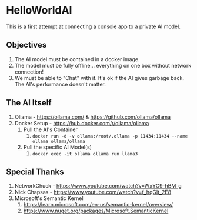 # HelloWorldAI
This is a first attempt at connecting a console app to a private AI model.


## Objectives
1. The AI model must be contained in a docker image. 
1. The model must be fully offline... everything on one box without network connection!
1. We must be able to "Chat" with it. It's ok if the AI gives garbage back. The AI's performance doesn't matter. 


## The AI Itself
1. Ollama - https://ollama.com/ & https://github.com/ollama/ollama
1. Docker Setup - https://hub.docker.com/r/ollama/ollama
    1. Pull the AI's Container
        1. ```docker run -d -v ollama:/root/.ollama -p 11434:11434 --name ollama ollama/ollama```
    1. Pull the specific AI Model(s)
        1. ```docker exec -it ollama ollama run llama3```


## Special Thanks
1. NetworkChuck - https://www.youtube.com/watch?v=WxYC9-hBM_g
1. Nick Chapsas - https://www.youtube.com/watch?v=f_hqGlt_2E8
1. Microsoft's Semantic Kernel
    1. https://learn.microsoft.com/en-us/semantic-kernel/overview/
    1. https://www.nuget.org/packages/Microsoft.SemanticKernel
